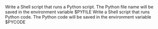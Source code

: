 Write a Shell script that runs a Python script.
The Python file name will be saved in the environment variable $PYFILE
Write a Shell script that runs Python code.
The Python code will be saved in the environment variable $PYCODE
